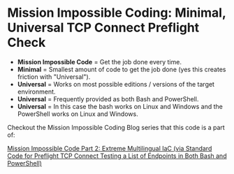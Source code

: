 
# Mission Impossible Coding: Minimal, Universal TCP Connect Preflight Check

* **Mission Impossible Code** = Get the job done every time.
* **Minimal** = Smallest amount of code to get the job done (yes this creates friction with "Universal").
* **Universal** = Works on most possible editions / versions of the target environment.
* **Universal** = Frequently provided as both Bash and PowerShell.
* **Universal** = In this case the bash works on Linux and Windows and the PowerShell works on Linux and Windows.

Checkout the Mission Impossible Coding Blog series that this code is a part of: 

[Mission Impossible Code Part 2: Extreme Multilingual IaC (via Standard Code for Preflight TCP Connect Testing a List of Endpoints in Both Bash and PowerShell)](https://cloudywindows.io/post/mission-impossible-code-part-2-extreme-multilingual-iac-via-standard-code-for-preflight-tcp-connect-testing-a-list-of-endpoints-in-both-bash-and-powershell/)